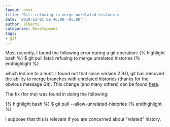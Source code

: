 ```yaml
---
layout: post
title: 'Git: refusing to merge unrelated histories'
date: '2019-12-01 08:46:00 -05:00'
author: alberto
categories: Development
tags:
- git
---
```


Most recently, I found the following error during a git operation:
{% highlight bash  %}
  $ git pull
  fatal: refusing to merge unrelated histories
{% endhighlight %}

which led me to a hunt. I found out that since version 2.9.0, git has removed the ability to merge branches with unrelated histories (thanks for the obvious message Git). This change (and many others) can be found <a href="https://github.com/git/git/blob/master/Documentation/RelNotes/2.9.0.txt#L58-L68" target="_blank">here</a>.

The fix (for me) was found in doing the following:

{% highlight bash  %}
  $ git pull --allow-unrelated-histories
{% endhighlight %}

I suppose that this is relevant if you are concerned about "related" history.
